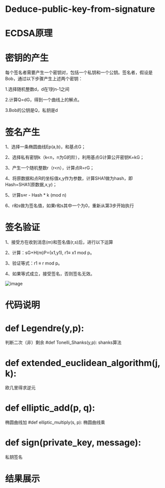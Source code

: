 # Deduce-public-key-from-signature
# ECDSA原理


# 密钥的产生
每个签名者需要产生一个密钥对，包括一个私钥和一个公钥。签名者，假设是Bob，通过以下步骤产生上述两个密钥：


1.选择随机整数d，d在1到n-1之间

2.计算Q=dG，得到一个曲线上的解点。


3.Bob的公钥是Q，私钥是d
# 签名产生
1、选择一条椭圆曲线Ep(a,b)，和基点G；


2、选择私有密钥k（k<n，n为G的阶），利用基点G计算公开密钥K=kG；


3、产生一个随机整数r（r<n），计算点R=rG；


4、将原数据和点R的坐标值x,y作为参数，计算SHA1做为hash，即Hash=SHA1(原数据,x,y)；


5、计算s≡r - Hash * k (mod n)


6、r和s做为签名值，如果r和s其中一个为0，重新从第3步开始执行


# 签名验证
1、接受方在收到消息(m)和签名值(r,s)后，进行以下运算


2、计算：sG+H(m)P=(x1,y1), r1≡ x1 mod p。


3、验证等式：r1 ≡ r mod p。


4、如果等式成立，接受签名，否则签名无效。



![image](https://user-images.githubusercontent.com/75195549/181193670-593fd30b-66fa-4338-bba2-856781fe89af.png)



# 代码说明

# def Legendre(y,p): 
判断二次（非）剩余
#def Tonelli_Shanks(y,p):
shanks算法
# def extended_euclidean_algorithm(j, k):
欧几里得求逆元
# def elliptic_add(p, q):
椭圆曲线加
#def elliptic_multiply(s, p):
椭圆曲线乘
# def sign(private_key, message):
私钥签名


# 结果展示

